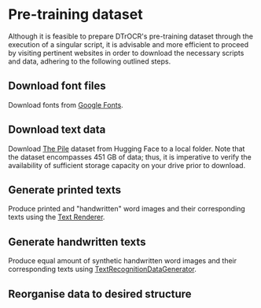 # Pre-training dataset

Although it is feasible to prepare DTrOCR's pre-training dataset through the execution of a singular script, it is advisable and more efficient to proceed by visiting pertinent websites in order to download the necessary scripts and data, adhering to the following outlined steps.

## Download font files

Download fonts from [Google Fonts](https://github.com/google/fonts).

## Download text data

Download [The Pile](https://huggingface.co/datasets/EleutherAI/the_pile_deduplicated) dataset from Hugging Face to a local folder. Note that the dataset encompasses 451 GB of data; thus, it is imperative to verify the availability of sufficient storage capacity on your drive prior to download.

## Generate printed texts

Produce printed and "handwritten" word images and their corresponding texts using the [Text Renderer](https://github.com/oh-my-ocr/text_renderer).

## Generate handwritten texts

Produce equal amount of synthetic handwritten word images and their corresponding texts using [TextRecognitionDataGenerator](https://github.com/Belval/TextRecognitionDataGenerator).

## Reorganise data to desired structure